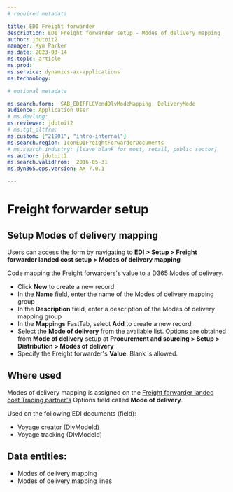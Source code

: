 ```yaml
---
# required metadata

title: EDI Freight forwarder
description: EDI Freight forwarder setup - Modes of delivery mapping
author: jdutoit2
manager: Kym Parker
ms.date: 2023-03-14
ms.topic: article
ms.prod: 
ms.service: dynamics-ax-applications
ms.technology: 

# optional metadata

ms.search.form:  SAB_EDIFFLCVendDlvModeMapping, DeliveryMode
audience: Application User
# ms.devlang:
ms.reviewer: jdutoit2
# ms.tgt_pltfrm:
ms.custom: ["21901", "intro-internal"]
ms.search.region: IconEDIFreightForwarderDocuments
# ms.search.industry: [leave blank for most, retail, public sector]
ms.author: jdutoit2
ms.search.validFrom:  2016-05-31
ms.dyn365.ops.version: AX 7.0.1

---
```


# Freight forwarder setup
## Setup Modes of delivery mapping

Users can access the form by navigating to **EDI > Setup > Freight forwarder landed cost setup > Modes of delivery mapping**

Code mapping the Freight forwarders's value to a D365 Modes of delivery. <br>

- Click **New** to create a new record
-	In the **Name** field, enter the name of the Modes of delivery mapping group
-	In the **Description** field, enter a description of the Modes of delivery mapping group
-	In the **Mappings** FastTab, select **Add** to create a new record
-	Select the **Mode of delivery** from the available list. Options are obtained from **Mode of delivery** setup at **Procurement and sourcing > Setup > Distribution > Modes of delivery**
-	Specify the Freight forwarder's **Value**. Blank is allowed.

## Where used
Modes of delivery mapping is assigned on the [Freight forwarder landed cost Trading partner's](../Trading-partner.md) Options field called **Mode of delivery**.

Used on the following EDI documents (field):
- Voyage creator (DlvModeId)
- Voyage tracking (DlvModeId)

## Data entities:
- Modes of delivery mapping
- Modes of delivery mapping lines
